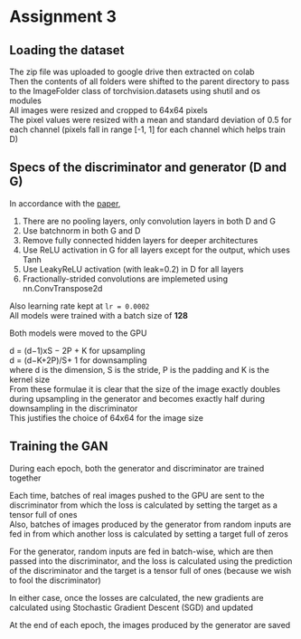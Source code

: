 # Assignment 3    
    
## Loading the dataset       
    
The zip file was uploaded to google drive then extracted on colab    
Then the contents of all folders were shifted to the parent directory to pass to the ImageFolder class of torchvision.datasets using shutil and os modules        
All images were resized and cropped to 64x64 pixels   
The pixel values were resized with a mean and standard deviation of 0.5 for each channel (pixels fall in range [-1, 1] for each channel which helps train D)   
   

## Specs of the discriminator and generator (D and G)     
     
In accordance with the [paper](https://arxiv.org/pdf/1511.06434),    
1. There are no pooling layers, only convolution layers in both D and G    
2. Use batchnorm in both G and D    
3. Remove fully connected hidden layers for deeper architectures     
4. Use ReLU activation in G for all layers except for the output, which uses Tanh    
5. Use LeakyReLU activation (with leak=0.2) in D for all layers    
6. Fractionally-strided convolutions are implemeted using nn.ConvTranspose2d    
    
Also learning rate kept at `lr = 0.0002`      
All models were trained with a batch size of **128**     
  
Both models were moved to the GPU   
   
d = (d−1)xS − 2P + K for upsampling   
d = (d−K+2P)/S+ 1 for downsampling   
where d is the dimension, S is the stride, P is the padding and K is the kernel size    
From these formulae it is clear that the size of the image exactly doubles during upsampling in the generator and becomes exactly half during downsampling in the discriminator     
This justifies the choice of 64x64 for the image size 
  

## Training the GAN  
  
During each epoch, both the generator and discriminator are trained together  
  
Each time, batches of real images pushed to the GPU are sent to the discriminator from which the loss is calculated by setting the target as a tensor full of ones   
Also, batches of images produced by the generator from random inputs are fed in from which another loss is calculated by setting a target full of zeros  

For the generator, random inputs are fed in batch-wise, which are then passed into the discriminator, and the loss is calculated using the prediction of the discriminator and the target is a tensor full of ones (because we wish to fool the discriminator)  

In either case, once the losses are calculated, the new gradients are calculated using Stochastic Gradient Descent (SGD) and updated   
   
At the end of each epoch, the images produced by the generator are saved  
    

